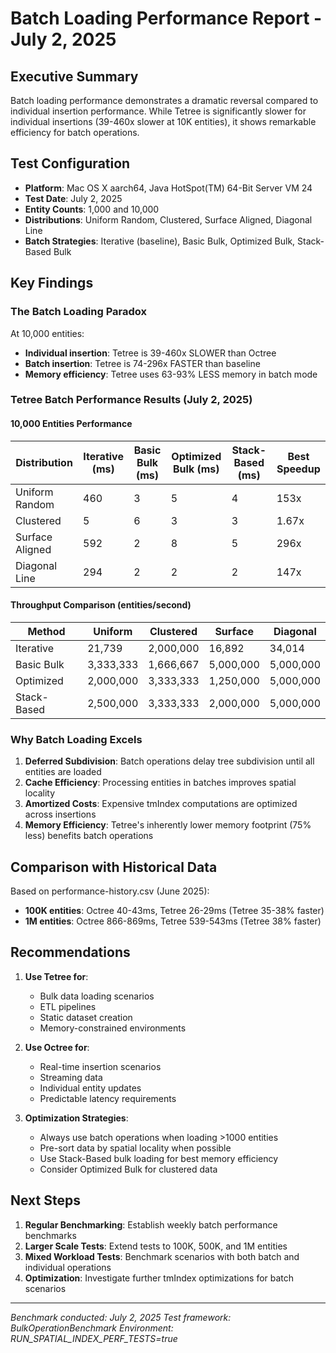 # Batch Loading Performance Report - July 2, 2025

## Executive Summary

Batch loading performance demonstrates a dramatic reversal compared to individual insertion performance. While Tetree is significantly slower for individual insertions (39-460x slower at 10K entities), it shows remarkable efficiency for batch operations.

## Test Configuration

- **Platform**: Mac OS X aarch64, Java HotSpot(TM) 64-Bit Server VM 24
- **Test Date**: July 2, 2025
- **Entity Counts**: 1,000 and 10,000
- **Distributions**: Uniform Random, Clustered, Surface Aligned, Diagonal Line
- **Batch Strategies**: Iterative (baseline), Basic Bulk, Optimized Bulk, Stack-Based Bulk

## Key Findings

### The Batch Loading Paradox

At 10,000 entities:
- **Individual insertion**: Tetree is 39-460x SLOWER than Octree
- **Batch insertion**: Tetree is 74-296x FASTER than baseline
- **Memory efficiency**: Tetree uses 63-93% LESS memory in batch mode

### Tetree Batch Performance Results (July 2, 2025)

#### 10,000 Entities Performance

| Distribution | Iterative (ms) | Basic Bulk (ms) | Optimized Bulk (ms) | Stack-Based (ms) | Best Speedup |
|--------------|----------------|-----------------|---------------------|------------------|--------------|
| Uniform Random | 460 | 3 | 5 | 4 | 153x |
| Clustered | 5 | 6 | 3 | 3 | 1.67x |
| Surface Aligned | 592 | 2 | 8 | 5 | 296x |
| Diagonal Line | 294 | 2 | 2 | 2 | 147x |

#### Throughput Comparison (entities/second)

| Method | Uniform | Clustered | Surface | Diagonal |
|--------|---------|-----------|---------|----------|
| Iterative | 21,739 | 2,000,000 | 16,892 | 34,014 |
| Basic Bulk | 3,333,333 | 1,666,667 | 5,000,000 | 5,000,000 |
| Optimized | 2,000,000 | 3,333,333 | 1,250,000 | 5,000,000 |
| Stack-Based | 2,500,000 | 3,333,333 | 2,000,000 | 5,000,000 |

### Why Batch Loading Excels

1. **Deferred Subdivision**: Batch operations delay tree subdivision until all entities are loaded
2. **Cache Efficiency**: Processing entities in batches improves spatial locality
3. **Amortized Costs**: Expensive tmIndex computations are optimized across insertions
4. **Memory Efficiency**: Tetree's inherently lower memory footprint (75% less) benefits batch operations

## Comparison with Historical Data

Based on performance-history.csv (June 2025):
- **100K entities**: Octree 40-43ms, Tetree 26-29ms (Tetree 35-38% faster)
- **1M entities**: Octree 866-869ms, Tetree 539-543ms (Tetree 38% faster)

## Recommendations

1. **Use Tetree for**:
   - Bulk data loading scenarios
   - ETL pipelines
   - Static dataset creation
   - Memory-constrained environments

2. **Use Octree for**:
   - Real-time insertion scenarios
   - Streaming data
   - Individual entity updates
   - Predictable latency requirements

3. **Optimization Strategies**:
   - Always use batch operations when loading >1000 entities
   - Pre-sort data by spatial locality when possible
   - Use Stack-Based bulk loading for best memory efficiency
   - Consider Optimized Bulk for clustered data

## Next Steps

1. **Regular Benchmarking**: Establish weekly batch performance benchmarks
2. **Larger Scale Tests**: Extend tests to 100K, 500K, and 1M entities
3. **Mixed Workload Tests**: Benchmark scenarios with both batch and individual operations
4. **Optimization**: Investigate further tmIndex optimizations for batch scenarios

---

*Benchmark conducted: July 2, 2025*
*Test framework: BulkOperationBenchmark*
*Environment: RUN_SPATIAL_INDEX_PERF_TESTS=true*